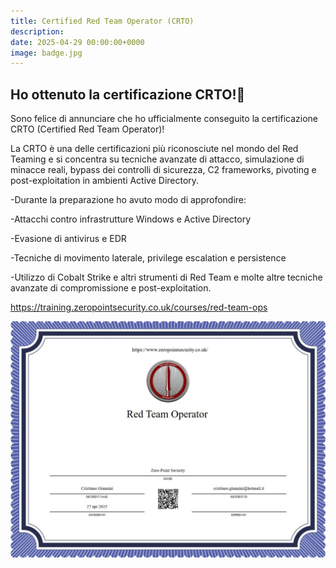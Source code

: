 ```yaml
---
title: Certified Red Team Operator (CRTO)
description:
date: 2025-04-29 00:00:00+0000
image: badge.jpg
---
```


## Ho ottenuto la certificazione CRTO!🎉
Sono felice di annunciare che ho ufficialmente conseguito la certificazione CRTO (Certified Red Team Operator)!


La CRTO è una delle certificazioni più riconosciute nel mondo del Red Teaming e si concentra su tecniche avanzate di attacco, simulazione di minacce reali, bypass dei controlli di sicurezza, C2 frameworks, pivoting e post-exploitation in ambienti Active Directory.

-Durante la preparazione ho avuto modo di approfondire:

-Attacchi contro infrastrutture Windows e Active Directory

-Evasione di antivirus e EDR

-Tecniche di movimento laterale, privilege escalation e persistence

-Utilizzo di Cobalt Strike e altri strumenti di Red Team e molte altre tecniche avanzate di compromissione e post-exploitation.



https://training.zeropointsecurity.co.uk/courses/red-team-ops

![certificate CRTO](certificate.jpg)